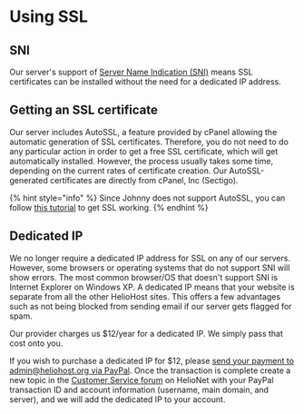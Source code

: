 # Using SSL

## SNI

Our server's support of [Server Name Indication \(SNI\)](https://en.wikipedia.org/wiki/Server_Name_Indication) means SSL certificates can be installed without the need for a dedicated IP address.

## Getting an SSL certificate

Our server includes AutoSSL, a feature provided by cPanel allowing the automatic generation of SSL certificates. Therefore, you do not need to do any particular action in order to get a free SSL certificate, which will get automatically installed. However, the process usually takes some time, depending on the current rates of certificate creation. Our AutoSSL-generated certificates are directly from cPanel, Inc \(Sectigo\).

{% hint style="info" %}
Since Johnny does not support AutoSSL, you can follow [this tutorial]() to get SSL working.
{% endhint %}

## Dedicated IP

We no longer require a dedicated IP address for SSL on any of our servers. However, some browsers or operating systems that do not support SNI will show errors. The most common browser/OS that doesn't support SNI is Internet Explorer on Windows XP. A dedicated IP means that your website is separate from all the other HelioHost sites. This offers a few advantages such as not being blocked from sending email if our server gets flagged for spam.

Our provider charges us $12/year for a dedicated IP. We simply pass that cost onto you.

If you wish to purchase a dedicated IP for $12, please [send your payment to admin@heliohost.org via PayPal](https://www.paypal.me/HelioHost). Once the transaction is complete create a new topic in the [Customer Service forum](http://www.helionet.org/index/forum/45-customer-service/) on HelioNet with your PayPal transaction ID and account information \(username, main domain, and server\), and we will add the dedicated IP to your account.

